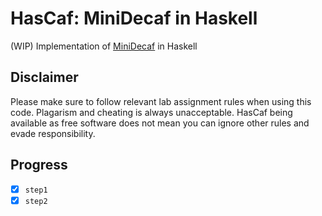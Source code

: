 # HasCaf: MiniDecaf in Haskell

(WIP) Implementation of [MiniDecaf] in Haskell

[MiniDecaf]: https://github.com/decaf-lang/minidecaf-tutorial

## Disclaimer

Please make sure to follow relevant lab assignment rules when using this code.
Plagarism and cheating is always unacceptable. HasCaf being available as free
software does not mean you can ignore other rules and evade responsibility.

## Progress

- [X] `step1`
- [X] `step2`
